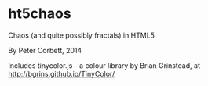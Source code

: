 ht5chaos
========

Chaos (and quite possibly fractals) in HTML5

By Peter Corbett, 2014

Includes tinycolor.js - a colour library by Brian Grinstead, at http://bgrins.github.io/TinyColor/

